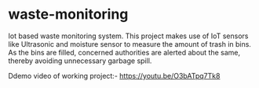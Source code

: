 # waste-monitoring
Iot based waste monitoring system. This project makes use of IoT sensors like Ultrasonic and moisture sensor to measure the amount of trash in bins. As the bins are filled, concerned authorities are alerted about the same, thereby avoiding unnecessary garbage spill.

Ddemo video of working project:-
https://youtu.be/O3bATpq7Tk8
